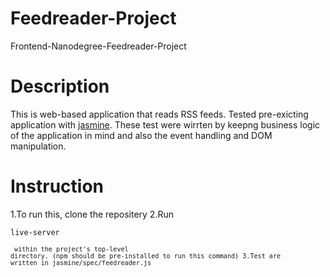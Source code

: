 # Feedreader-Project
Frontend-Nanodegree-Feedreader-Project

# Description 
This is web-based application that reads RSS feeds. Tested pre-exicting application with [jasmine](https://jasmine.github.io/).
These test were wirrten by keepng business logic of the application in mind and also the event handling and DOM manipulation.

# Instruction 
1.To run this, clone the repositery
2.Run <pre><code>live-server<code></pre> within the project's top-level directory. (npm should be pre-installed to run this command)
3.Test are written in jasmine/spec/feedreader.js 

